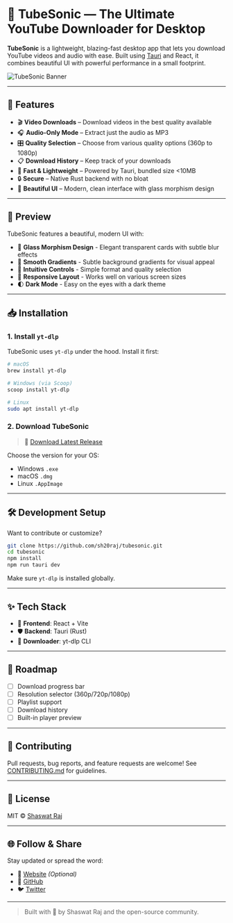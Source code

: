 
# 🎵 TubeSonic — The Ultimate YouTube Downloader for Desktop

**TubeSonic** is a lightweight, blazing-fast desktop app that lets you download YouTube videos and audio with ease. Built using [Tauri](https://tauri.app) and React, it combines beautiful UI with powerful performance in a small footprint.

![TubeSonic Banner](https://your-banner-link-if-you-have-one.com) <!-- Optional: Replace with your banner -->

---

## 🚀 Features

- 🎬 **Video Downloads** – Download videos in the best quality available
- 🎧 **Audio-Only Mode** – Extract just the audio as MP3
- 🎛️ **Quality Selection** – Choose from various quality options (360p to 1080p)
- 📋 **Download History** – Keep track of your downloads
- 💾 **Fast & Lightweight** – Powered by Tauri, bundled size <10MB
- 🔒 **Secure** – Native Rust backend with no bloat
- 🌙 **Beautiful UI** – Modern, clean interface with glass morphism design

---

## 📸 Preview

TubeSonic features a beautiful, modern UI with:

- 🎨 **Glass Morphism Design** - Elegant transparent cards with subtle blur effects
- 🌈 **Smooth Gradients** - Subtle background gradients for visual appeal
- 🔄 **Intuitive Controls** - Simple format and quality selection
- 📱 **Responsive Layout** - Works well on various screen sizes
- 🌓 **Dark Mode** - Easy on the eyes with a dark theme

---

## 📥 Installation

### 1. **Install `yt-dlp`**
TubeSonic uses `yt-dlp` under the hood. Install it first:

```bash
# macOS
brew install yt-dlp

# Windows (via Scoop)
scoop install yt-dlp

# Linux
sudo apt install yt-dlp
````

### 2. **Download TubeSonic**

> 🔗 [Download Latest Release](https://github.com/sh20raj/tubesonic/releases)

Choose the version for your OS:

* Windows `.exe`
* macOS `.dmg`
* Linux `.AppImage`

---

## 🛠️ Development Setup

Want to contribute or customize?

```bash
git clone https://github.com/sh20raj/tubesonic.git
cd tubesonic
npm install
npm run tauri dev
```

Make sure `yt-dlp` is installed globally.

---

## ✨ Tech Stack

* 🧠 **Frontend**: React + Vite
* 🛡️ **Backend**: Tauri (Rust)
* 🎯 **Downloader**: yt-dlp CLI

---

## 📌 Roadmap

* [ ] Download progress bar
* [ ] Resolution selector (360p/720p/1080p)
* [ ] Playlist support
* [ ] Download history
* [ ] Built-in player preview

---

## 💖 Contributing

Pull requests, bug reports, and feature requests are welcome!
See [CONTRIBUTING.md](./CONTRIBUTING.md) for guidelines.

---

## 📜 License

MIT © [Shaswat Raj](https://shaswat.live)

---

## 🌐 Follow & Share

Stay updated or spread the word:

* 🔗 [Website](https://shaswat.live/tubesonic) *(Optional)*
* 🐙 [GitHub](https://github.com/sh20raj/tubesonic)
* 🐦 [Twitter](https://twitter.com/SH20RAJ)

---

> Built with 💙 by Shaswat Raj and the open-source community.
